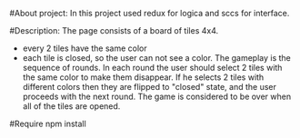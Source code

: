 #About project:
In this project used redux for logica and sccs for interface.

#Description: 
The page consists of a board of tiles 4x4. 
- every 2 tiles have the same color
- each tile is closed, so the user can not see a color. 
The gameplay is the sequence of rounds. In each round the user should select 2 tiles with the same color to make them disappear. If he selects 2 tiles with different colors then they are flipped to "closed" state, and the user proceeds with the next round. The game is considered to be over when all of the tiles are opened. 

#Require npm install
